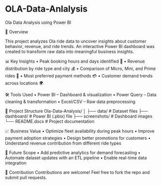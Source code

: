 # OLA-Data-Anlalysis
Ola Data Analysis using Power BI

📌 Overview

This project analyzes Ola ride data to uncover insights about customer behavior, revenue, and ride trends. An interactive Power BI dashboard was created to transform raw data into meaningful business insights.

📊 Key Insights
•	Peak booking hours and days identified 📅
•	Revenue distribution by ride type and city 💰
•	Comparison of Micro, Mini, and Prime rides 🚗
•	Most preferred payment methods 💳
•	Customer demand trends across locations 🌍

🛠 Tools Used
•	Power BI – Dashboard & visualization
•	Power Query – Data cleaning & transformation
•	Excel/CSV – Raw data preprocessing

📂 Project Structure
Ola-Data-Analysis/
│
├── data/              # Dataset files
├── dashboard/         # Power BI (.pbix) file
├── screenshots/       # Dashboard images
└── README.docx        # Project documentation


📈 Business Value
•	Optimize fleet availability during peak hours
•	Improve payment adoption strategies
•	Design better promotions for customers
•	Understand revenue contribution from different ride types

📌 Future Scope
•	Add predictive analytics for demand forecasting
•	Automate dataset updates with an ETL pipeline
•	Enable real-time data integration

🤝 Contribution
Contributions are welcome! Feel free to fork the repo and submit pull requests.
